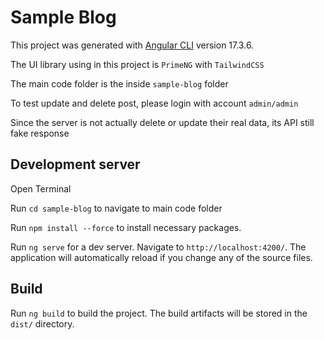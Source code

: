 # Sample Blog

This project was generated with [Angular CLI](https://github.com/angular/angular-cli) version 17.3.6.

The UI library using in this project is `PrimeNG` with `TailwindCSS`

The main code folder is the inside `sample-blog` folder

To test update and delete post, please login with account `admin/admin`

Since the server is not actually delete or update their real data, its API still fake response


## Development server
Open Terminal

Run `cd sample-blog` to navigate to main code folder

Run `npm install --force` to install necessary packages.

Run `ng serve` for a dev server. Navigate to `http://localhost:4200/`. The application will automatically reload if you change any of the source files.

## Build

Run `ng build` to build the project. The build artifacts will be stored in the `dist/` directory.
